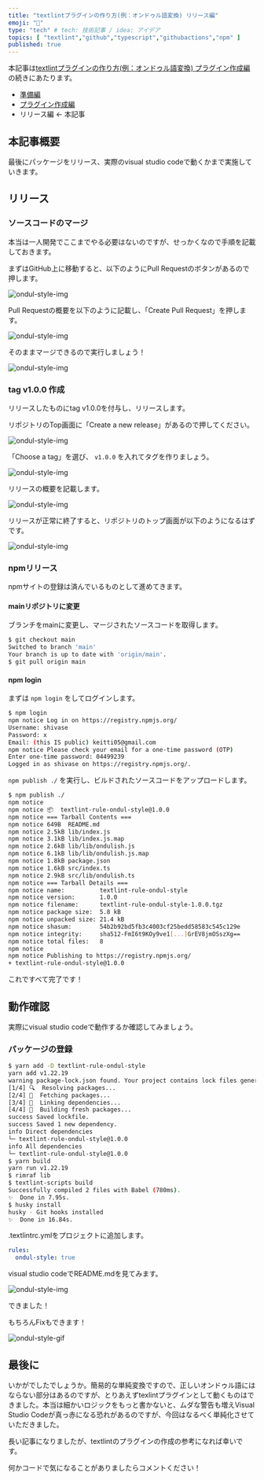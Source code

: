 ```yaml
---
title: "textlintプラグインの作り方(例：オンドゥル語変換) リリース編"
emoji: "🦁"
type: "tech" # tech: 技術記事 / idea: アイデア
topics: [ "textlint","github","typescript","githubactions","npm" ]
published: true
---
```


本記事は[textlintプラグインの作り方(例：オンドゥル語変換) プラグイン作成編](https://zenn.dev/shivase/articles/007-how-to-create-new-textlint-plugin-2)の続きにあたります。

* [準備編](https://zenn.dev/shivase/articles/006-how-to-create-new-textlint-plugin-1)
* [プラグイン作成編](https://zenn.dev/shivase/articles/007-how-to-create-new-textlint-plugin-2)
* リリース編 ← 本記事

## 本記事概要

最後にパッケージをリリース、実際のvisual studio codeで動くかまで実施していきます。

## リリース

### ソースコードのマージ

本当は一人開発でここまでやる必要はないのですが、せっかくなので手順を記載しておきます。

まずはGitHub上に移動すると、以下のようにPull Requestのボタンがあるので押します。

![ondul-style-img](/images/008/ondul-01.png)

Pull Requestの概要を以下のように記載し、「Create Pull Request」を押します。

![ondul-style-img](/images/008/ondul-02.png)

そのままマージできるので実行しましょう！

![ondul-style-img](/images/008/ondul-03.png)

### tag v1.0.0 作成

リリースしたものにtag v1.0.0を付与し、リリースします。

リポジトリのTop画面に「Create a new release」があるので押してください。

![ondul-style-img](/images/008/ondul-04.png)

「Choose a tag」を選び、 `v1.0.0` を入れてタグを作りましょう。

![ondul-style-img](/images/008/ondul-05.png)

リリースの概要を記載します。

![ondul-style-img](/images/008/ondul-06.png)

リリースが正常に終了すると、リポジトリのトップ画面が以下のようになるはずです。

![ondul-style-img](/images/008/ondul-07.png)

### npmリリース

npmサイトの登録は済んでいるものとして進めてきます。

#### mainリポジトリに変更

ブランチをmainに変更し、マージされたソースコードを取得します。

```bash
$ git checkout main
Switched to branch 'main'
Your branch is up to date with 'origin/main'.
$ git pull origin main
```

#### npm login

まずは `npm login` をしてログインします。

```bash
$ npm login
npm notice Log in on https://registry.npmjs.org/
Username: shivase
Password: x
Email: (this IS public) keitti05@gmail.com
npm notice Please check your email for a one-time password (OTP)
Enter one-time password: 04499239
Logged in as shivase on https://registry.npmjs.org/.
```

`npm publish ./` を実行し、ビルドされたソースコードをアップロードします。

```bash
$ npm publish ./
npm notice
npm notice 📦  textlint-rule-ondul-style@1.0.0
npm notice === Tarball Contents ===
npm notice 649B  README.md
npm notice 2.5kB lib/index.js
npm notice 3.1kB lib/index.js.map
npm notice 2.6kB lib/lib/ondulish.js
npm notice 6.1kB lib/lib/ondulish.js.map
npm notice 1.8kB package.json
npm notice 1.6kB src/index.ts
npm notice 2.9kB src/lib/ondulish.ts
npm notice === Tarball Details ===
npm notice name:          textlint-rule-ondul-style
npm notice version:       1.0.0
npm notice filename:      textlint-rule-ondul-style-1.0.0.tgz
npm notice package size:  5.8 kB
npm notice unpacked size: 21.4 kB
npm notice shasum:        54b2b92bd5fb3c4003cf25bedd58583c545c129e
npm notice integrity:     sha512-FmI6t9KOy9ve1[...]GrEV8jmOSszXg==
npm notice total files:   8
npm notice
npm notice Publishing to https://registry.npmjs.org/
+ textlint-rule-ondul-style@1.0.0
```

これですべて完了です！

## 動作確認

実際にvisual studio codeで動作するか確認してみましょう。

### パッケージの登録

```bash
$ yarn add -D textlint-rule-ondul-style
yarn add v1.22.19
warning package-lock.json found. Your project contains lock files generated by tools other than Yarn. It is advised not to mix package managers in order to avoid resolution inconsistencies caused by unsynchronized lock files. To clear this warning, remove package-lock.json.
[1/4] 🔍  Resolving packages...
[2/4] 🚚  Fetching packages...
[3/4] 🔗  Linking dependencies...
[4/4] 🔨  Building fresh packages...
success Saved lockfile.
success Saved 1 new dependency.
info Direct dependencies
└─ textlint-rule-ondul-style@1.0.0
info All dependencies
└─ textlint-rule-ondul-style@1.0.0
$ yarn build
yarn run v1.22.19
$ rimraf lib
$ textlint-scripts build
Successfully compiled 2 files with Babel (780ms).
✨  Done in 7.95s.
$ husky install
husky - Git hooks installed
✨  Done in 16.84s.
```

.textlintrc.ymlをプロジェクトに追加します。

```yaml
rules:
  ondul-style: true
```

visual studio codeでREADME.mdを見てみます。

![ondul-style-img](/images/008/ondul-08.png)

できました！

もちろんFixもできます！

![ondul-style-gif](/images/008/ondul-style.gif)

## 最後に

いかがでしたでしょうか。簡易的な単純変換ですので、正しいオンドゥル語にはならない部分はあるのですが、とりあえずtexlintプラグインとして動くものはできました。本当は細かいロジックをもっと書かないと、ムダな警告も増えVisual Studio Codeが真っ赤になる恐れがあるのですが、今回はなるべく単純化させていただきました。

長い記事になりましたが、textlintのプラグインの作成の参考になれば幸いです。

何かコードで気になることがありましたらコメントください！
